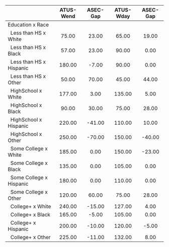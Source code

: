
|                      |    ATUS-Wend |     ASEC-Gap |    ATUS-Wday |     ASEC-Gap |
| -------------------- | :----------: | :----------: | :----------: | :----------: |
| Education x Race     |              |              |              |              |
| &nbsp;&nbsp;Less than HS x White |        75.00 |        23.00 |        65.00 |        19.00 |
| &nbsp;&nbsp;Less than HS x Black |        57.00 |        23.00 |        90.00 |         0.00 |
| &nbsp;&nbsp;Less than HS x Hispanic |       180.00 |        -7.00 |        90.00 |         0.00 |
| &nbsp;&nbsp;Less than HS x Other |        50.00 |        70.00 |        45.00 |        44.00 |
| &nbsp;&nbsp;HighSchool x White |       177.00 |         3.00 |       135.00 |         5.00 |
| &nbsp;&nbsp;HighSchool x Black |        90.00 |        30.00 |        75.00 |        28.00 |
| &nbsp;&nbsp;HighSchool x Hispanic |       220.00 |       -41.00 |       110.00 |        10.00 |
| &nbsp;&nbsp;HighSchool x Other |       250.00 |       -70.00 |       150.00 |       -40.00 |
| &nbsp;&nbsp;Some College x White |       185.00 |         0.00 |       150.00 |       -23.00 |
| &nbsp;&nbsp;Some College x Black |       135.00 |         0.00 |       105.00 |         0.00 |
| &nbsp;&nbsp;Some College x Hispanic |       180.00 |         0.00 |       110.00 |         0.00 |
| &nbsp;&nbsp;Some College x Other |       120.00 |        60.00 |        75.00 |        28.00 |
| &nbsp;&nbsp;College+ x White |       240.00 |       -15.00 |       127.00 |         4.00 |
| &nbsp;&nbsp;College+ x Black |       165.00 |        -5.00 |       105.00 |         0.00 |
| &nbsp;&nbsp;College+ x Hispanic |       200.00 |       -10.00 |       120.00 |        -5.00 |
| &nbsp;&nbsp;College+ x Other |       225.00 |       -11.00 |       132.00 |         8.00 |

